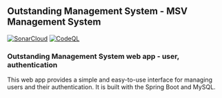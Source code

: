 ## Outstanding Management System - MSV Management System

[![SonarCloud](https://github.com/dilansalinda/JavaBrackets-Web/actions/workflows/sonarqube.yml/badge.svg)](https://github.com/dilansalinda/JavaBrackets-Web/actions/workflows/sonarqube.yml)
[![CodeQL](https://github.com/dilansalinda/JavaBrackets-Web/actions/workflows/codeql.yml/badge.svg)](https://github.com/dilansalinda/JavaBrackets-Web/actions/workflows/codeql.yml)

### Outstanding Management System web app - user, authentication

This web app provides a simple and easy-to-use interface for managing users and their authentication. It is built with the Spring Boot and MySQL.
